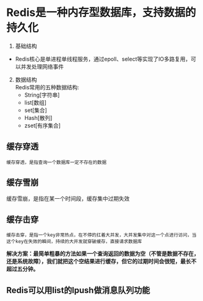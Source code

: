 # Redis是一种内存型数据库，支持数据的持久化
1. 基础结构
  - Redis核心是单进程单线程服务，通过epoll、select等实现了IO多路复用，可以并发处理网络事件
2. 数据结构   
   Redis常用的五种数据结构:   
   - String[字符串]
   -    list[数组]
   -   set[集合]
   -    Hash[散列]
   -    zset[有序集合]
  
  
  
  
  
## 缓存穿透
    缓存穿透，是指查询一个数据库一定不存在的数据  
  
## 缓存雪崩
  缓存雪崩，是指在某一个时间段，缓存集中过期失效
  
  
## 缓存击穿
    缓存击穿，是指一个key非常热点，在不停的扛着大并发，大并发集中对这一个点进行访问，当这个key在失效的瞬间，持续的大并发就穿破缓存，直接请求数据库
    
**解决方案：最简单粗暴的方法如果一个查询返回的数据为空（不管是数据不存在，还是系统故障），我们就把这个空结果进行缓存，但它的过期时间会很短，最长不超过五分钟。**


## Redis可以用list的lpush做消息队列功能